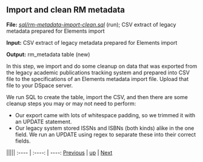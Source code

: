 ﻿## Import and clean RM metadata

**File:** _[sql/rm-metadata-import-clean.sql]()_ (run); CSV extract of legacy metadata prepared for Elements import

**Input:** CSV extract of legacy metadata prepared for Elements import

**Output:** rm_metadata table (new)

In this step, we import and do some cleanup on data that was exported from the legacy academic publications tracking system and prepared into CSV file to the specifications of an Elements metadata import file. Upload that file to your DSpace server.

We run SQL to create the table, import the CSV, and then there are some cleanup steps you may or may not need to perform:

* Our export came with lots of whitespace padding, so we trimmed it with an UPDATE statement.
* Our legacy system stored ISSNs and ISBNs (both kinds) alike in the one field. We run an UPDATE using regex to separate these into their correct fields.

|||||
:---- | :----: | ----:
[Previous](process-populate-links.md "Create and populate IR links table") | [up](process.md) | [Next](FIXME.md "DESCRIBEME")